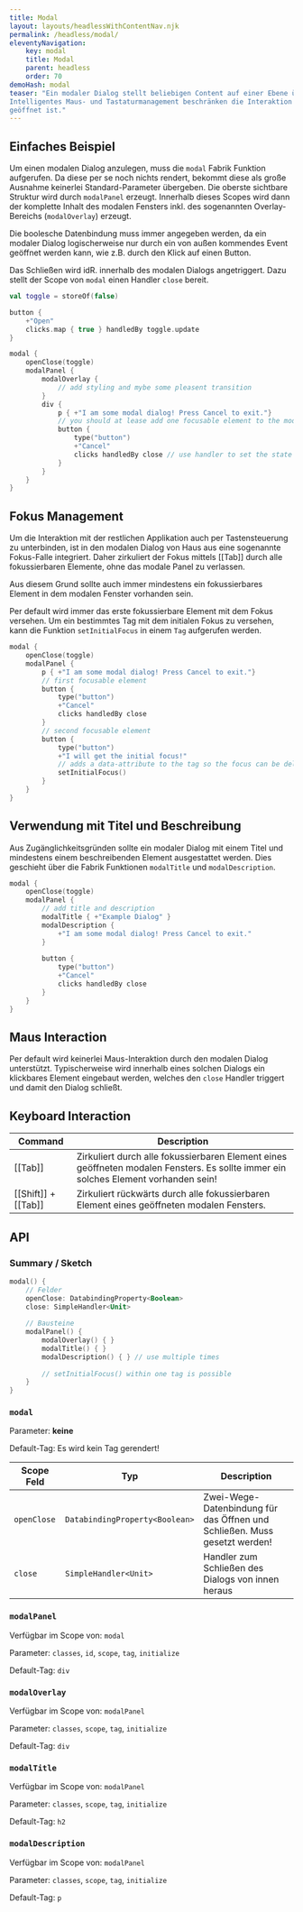 ```yaml
---
title: Modal
layout: layouts/headlessWithContentNav.njk
permalink: /headless/modal/
eleventyNavigation:
    key: modal
    title: Modal
    parent: headless
    order: 70
demoHash: modal
teaser: "Ein modaler Dialog stellt beliebigen Content auf einer Ebene über der restlichen Applikation dar. 
Intelligentes Maus- und Tastaturmanagement beschränken die Interaktion dabei auf das modale Fenster, solange dieses
geöffnet ist."
---
```


## Einfaches Beispiel

Um einen modalen Dialog anzulegen, muss die `modal` Fabrik Funktion aufgerufen. Da diese per se noch nichts rendert,
bekommt diese als große Ausnahme keinerlei Standard-Parameter übergeben. Die oberste sichtbare Struktur wird durch
`modalPanel` erzeugt. Innerhalb dieses Scopes wird dann der komplette Inhalt des modalen Fensters inkl. des sogenannten
Overlay-Bereichs (`modalOverlay`) erzeugt.

Die boolesche Datenbindung muss immer angegeben werden, da ein modaler Dialog logischerweise nur durch ein von außen
kommendes Event geöffnet werden kann, wie z.B. durch den Klick auf einen Button.

Das Schließen wird idR. innerhalb des modalen Dialogs angetriggert. Dazu stellt der Scope von `modal` einen Handler
`close` bereit.

```kotlin
val toggle = storeOf(false)

button {
    +"Open"
    clicks.map { true } handledBy toggle.update
}

modal {
    openClose(toggle)
    modalPanel {
        modalOverlay {
            // add styling and mybe some pleasent transition
        }
        div {
            p { +"I am some modal dialog! Press Cancel to exit."}
            // you should at lease add one focusable element to the modal!
            button {
                type("button")
                +"Cancel"
                clicks handledBy close // use handler to set the state to `false`
            }
        }
    }
}
```

## Fokus Management

Um die Interaktion mit der restlichen Applikation auch per Tastensteuerung zu unterbinden, ist in den modalen Dialog
von Haus aus eine sogenannte Fokus-Falle integriert. Daher zirkuliert der Fokus mittels [[Tab]] durch alle
fokussierbaren Elemente, ohne das modale Panel zu verlassen.

Aus diesem Grund sollte auch immer mindestens ein fokussierbares Element in dem modalen Fenster vorhanden sein.

Per default wird immer das erste fokussierbare Element mit dem Fokus versehen. Um ein bestimmtes Tag mit dem initialen
Fokus zu versehen, kann die Funktion `setInitialFocus` in einem `Tag` aufgerufen werden. 

```kotlin
modal {
    openClose(toggle)
    modalPanel {
        p { +"I am some modal dialog! Press Cancel to exit."}
        // first focusable element
        button {
            type("button")
            +"Cancel"
            clicks handledBy close 
        }
        // second focusable element
        button {
            type("button")
            +"I will get the initial focus!"
            // adds a data-attribute to the tag so the focus can be delegated here
            setInitialFocus()
        }
    }
}
```

## Verwendung mit Titel und Beschreibung

Aus Zugänglichkeitsgründen sollte ein modaler Dialog mit einem Titel und mindestens einem beschreibenden Element
ausgestattet werden. Dies geschieht über die Fabrik Funktionen `modalTitle` und `modalDescription`.

```kotlin
modal {
    openClose(toggle)
    modalPanel {         
        // add title and description
        modalTitle { +"Example Dialog" }
        modalDescription { 
            +"I am some modal dialog! Press Cancel to exit."
        }
        
        button {
            type("button")
            +"Cancel"
            clicks handledBy close
        }
    }
}
```

## Maus Interaction

Per default wird keinerlei Maus-Interaktion durch den modalen Dialog unterstützt. Typischerweise wird innerhalb eines
solchen Dialogs ein klickbares Element eingebaut werden, welches den `close` Handler triggert und damit den Dialog
schließt.

## Keyboard Interaction

| Command               | Description                                                                                                                         |
|-----------------------|-------------------------------------------------------------------------------------------------------------------------------------|
| [[Tab]]               | Zirkuliert durch alle fokussierbaren Element eines geöffneten modalen Fensters. Es sollte immer ein solches Element vorhanden sein! |
| [[Shift]] + [[Tab]]   | Zirkuliert rückwärts durch alle fokussierbaren Element eines geöffneten modalen Fensters.                                           |

## API

### Summary / Sketch
```kotlin
modal() {
    // Felder
    openClose: DatabindingProperty<Boolean>
    close: SimpleHandler<Unit>
    
    // Bausteine
    modalPanel() {
        modalOverlay() { }
        modalTitle() { }
        modalDescription() { } // use multiple times
        
        // setInitialFocus() within one tag is possible
    }
}
```

### `modal`

Parameter: **keine**

Default-Tag: Es wird kein Tag gerendert!

| Scope Feld  | Typ                            | Description                                                               |
|-------------|--------------------------------|---------------------------------------------------------------------------|
| `openClose` | `DatabindingProperty<Boolean>` | Zwei-Wege-Datenbindung für das Öffnen und Schließen. Muss gesetzt werden! |
| `close`     | `SimpleHandler<Unit>`          | Handler zum Schließen des Dialogs von innen heraus                        |


### `modalPanel`

Verfügbar im Scope von: `modal`

Parameter: `classes`, `id`, `scope`, `tag`, `initialize`

Default-Tag: `div`

### `modalOverlay`

Verfügbar im Scope von: `modalPanel`

Parameter: `classes`, `scope`, `tag`, `initialize`

Default-Tag: `div`

### `modalTitle`

Verfügbar im Scope von: `modalPanel`

Parameter: `classes`, `scope`, `tag`, `initialize`

Default-Tag: `h2`

### `modalDescription`

Verfügbar im Scope von: `modalPanel`

Parameter: `classes`, `scope`, `tag`, `initialize`

Default-Tag: `p`